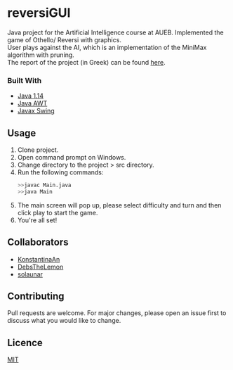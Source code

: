 # reversiGUI
Java project for the Artificial Intelligence course at AUEB. Implemented the game of Othello/ Reversi with graphics. <br>
User plays against the AI, which is an implementation of the MiniMax algorithm with pruning. <br>
The report of the project (in Greek) can be found [here](https://github.com/solaunar/reversiGUI/blob/master/Reversi_Report.pdf).

### Built With
* [Java 1.14](https://docs.oracle.com/en/java/javase/14/docs/api/index.html)
* [Java AWT](https://docs.oracle.com/en/java/javase/14/docs/api/java.desktop/java/awt/package-summary.html)
* [Javax Swing](https://docs.oracle.com/en/java/javase/14/docs/api/java.desktop/javax/swing/package-summary.html)

## Usage
1. Clone project.
2. Open command prompt on Windows.
3. Change directory to the project > src directory.
4. Run the following commands:
   ```sh
   >>javac Main.java
   >>java Main
   ```
5. The main screen will pop up, please select difficulty and turn and then click play to start the game.
6. You're all set!

## Collaborators 
* [KonstantinaAn](https://github.com/KonstantinaAn)
* [DebsTheLemon](https://github.com/DebsTheLemon)
* [solaunar](https://github.com/solaunar)

## Contributing
Pull requests are welcome. For major changes, please open an issue first to discuss what you would like to change.

## Licence
[MIT](https://choosealicense.com/licenses/mit/)
